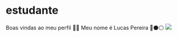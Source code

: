 # estudante 
Boas vindas ao meu perfil 💙💙
Meu nome é Lucas Pereira 🦅⚫⚪
![](https://tenor.com/pt-BR/view/comemoração-yuri-alberto-2022-jogador-do-corinthians-yuri-alberto-comemorando-o-gol-atacante-e-centroavante-camisa-9-do-corinthians-comemora-gol-em-2022-gif-15966001429243930855)
